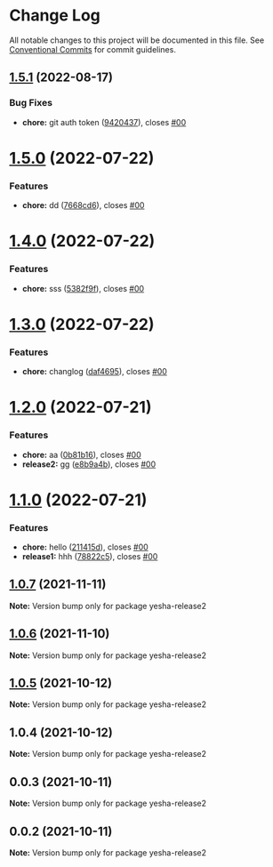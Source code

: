 # Change Log

All notable changes to this project will be documented in this file.
See [Conventional Commits](https://conventionalcommits.org) for commit guidelines.

## [1.5.1](https://github.com/yeshamavani/release-auto/compare/yesha-release2@1.5.0...yesha-release2@1.5.1) (2022-08-17)


### Bug Fixes

* **chore:** git auth token ([9420437](https://github.com/yeshamavani/release-auto/commit/9420437e6cded6d60e4619370696576c18c15348)), closes [#00](https://github.com/yeshamavani/release-auto/issues/00)





# [1.5.0](https://github.com/yeshamavani/release-auto/compare/yesha-release2@1.4.0...yesha-release2@1.5.0) (2022-07-22)


### Features

* **chore:** dd ([7668cd6](https://github.com/yeshamavani/release-auto/commit/7668cd6368229bd3406a4ffc6c71e827230b134f)), closes [#00](https://github.com/yeshamavani/release-auto/issues/00)





# [1.4.0](https://github.com/yeshamavani/release-auto/compare/yesha-release2@1.3.0...yesha-release2@1.4.0) (2022-07-22)


### Features

* **chore:** sss ([5382f9f](https://github.com/yeshamavani/release-auto/commit/5382f9f73384f836ff0b8ae0735c240c4db1dbf8)), closes [#00](https://github.com/yeshamavani/release-auto/issues/00)





# [1.3.0](https://github.com/yeshamavani/release-auto/compare/yesha-release2@1.2.0...yesha-release2@1.3.0) (2022-07-22)


### Features

* **chore:** changlog ([daf4695](https://github.com/yeshamavani/release-auto/commit/daf4695d501447d50164d5c5492e24941020a9c6)), closes [#00](https://github.com/yeshamavani/release-auto/issues/00)





# [1.2.0](https://github.com/yeshamavani/release-auto/compare/yesha-release2@1.1.0...yesha-release2@1.2.0) (2022-07-21)


### Features

* **chore:** aa ([0b81b16](https://github.com/yeshamavani/release-auto/commit/0b81b160a17b031e80172d0a9cb5336d614db232)), closes [#00](https://github.com/yeshamavani/release-auto/issues/00)
* **release2:** gg ([e8b9a4b](https://github.com/yeshamavani/release-auto/commit/e8b9a4b13e0e598ea88d2596a6da12afe9271a14)), closes [#00](https://github.com/yeshamavani/release-auto/issues/00)





# [1.1.0](https://github.com/yeshamavani/release-auto/compare/yesha-release2@1.0.7...yesha-release2@1.1.0) (2022-07-21)


### Features

* **chore:** hello ([211415d](https://github.com/yeshamavani/release-auto/commit/211415d949231a540e9283b134733d280a15eae8)), closes [#00](https://github.com/yeshamavani/release-auto/issues/00)
* **release1:** hhh ([78822c5](https://github.com/yeshamavani/release-auto/commit/78822c5ddb1f748d89c041041ee787ae70363569)), closes [#00](https://github.com/yeshamavani/release-auto/issues/00)





## [1.0.7](https://github.com/yeshamavani/release-auto/compare/yesha-release2@1.0.6...yesha-release2@1.0.7) (2021-11-11)

**Note:** Version bump only for package yesha-release2





## [1.0.6](https://github.com/yeshamavani/release-auto/compare/yesha-release2@1.0.5...yesha-release2@1.0.6) (2021-11-10)

**Note:** Version bump only for package yesha-release2





## [1.0.5](https://github.com/yeshamavani/release-auto/compare/yesha-release2@1.0.4...yesha-release2@1.0.5) (2021-10-12)

**Note:** Version bump only for package yesha-release2





## 1.0.4 (2021-10-12)

**Note:** Version bump only for package yesha-release2





## 0.0.3 (2021-10-11)

**Note:** Version bump only for package yesha-release2





## 0.0.2 (2021-10-11)

**Note:** Version bump only for package yesha-release2
